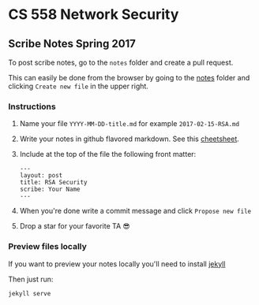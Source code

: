 # CS 558 Network Security 
## Scribe Notes Spring 2017

To post scribe notes, go to the `notes` folder and create a pull request.

This can easily be done from the browser by going to the [notes](notes/) folder and clicking `Create new file` in the upper right.

### Instructions
1. Name your file `YYYY-MM-DD-title.md` for example `2017-02-15-RSA.md`
2. Write your notes in github flavored markdown. See this [cheetsheet](https://github.com/adam-p/markdown-here/wiki/Markdown-Cheatsheet).
3. Include at the top of the file the following front matter:

	```
	---
	layout: post
	title: RSA Security 
	scribe: Your Name
	---
	```

4. When you're done write a commit message and click `Propose new file`
5. Drop a star for your favorite TA 😎

### Preview files locally

If you want to preview your notes locally you'll need to install [jekyll](https://jekyllrb.com/)

Then just run:

	jekyll serve
